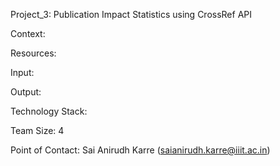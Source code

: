 Project_3: Publication Impact Statistics using CrossRef API 

Context:  

Resources: 

Input: 

Output: 

Technology Stack: 

Team Size: 4 

Point of Contact: Sai Anirudh Karre (saianirudh.karre@iiit.ac.in) 
